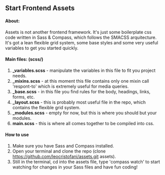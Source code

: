 ## Start Frontend Assets

#### About:

Assets is not another frontend framework. It's just some boilerplate css code written in Sass & Compass, which follows the SMACSS arquitecture. It's got a lean flexible grid system, some base styles and some very useful variables to get you started quickly.

#### Main files: (scss/)

1. **_variables.scss** - manipulate the variables in this file to fit you project needs.
2. **_mixins.scss** - at this moment this file contains only one mixin call 'respont-to' which is extremely useful for media queries.
3. **_base.scss** - in this file you find rules for the body, headings, links, forms, etc.
4. **_layout.scss** - this is probably most useful file in the repo, which contains the flexible grid system.
5. **_modules.scss** - empty for now, but this is where you should but your modules.
6. **main.scss** - this is where all comes together to be compiled into css.

#### How to use

1. Make sure you have Sass and Compass installed.
2. Open your terminal and clone the repo (clone https://github.com/leocristofani/assets.git assets).
3. Still in the terminal, cd into the assets file, type 'compass watch' to start watching for changes in your Sass files and have fun coding!
